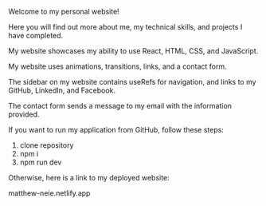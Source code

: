 Welcome to my personal website!

Here you will find out more about me, my technical skills, and projects I have completed.

My website showcases my ability to use React, HTML, CSS, and JavaScript.

My website uses animations, transitions, links, and a contact form.

The sidebar on my website contains useRefs for navigation, and links to my GitHub, LinkedIn, and Facebook.

The contact form sends a message to my email with the information provided.

If you want to run my application from GitHub, follow these steps:

  1. clone repository
  2. npm i
  3. npm run dev

Otherwise, here is a link to my deployed website:

matthew-neie.netlify.app
